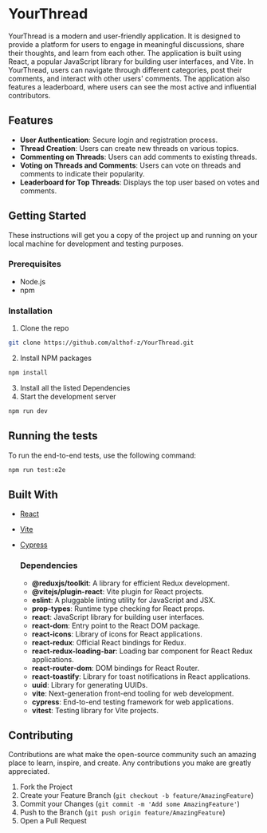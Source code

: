 # YourThread

YourThread is a modern and user-friendly application. It is designed to provide a platform for users to engage in meaningful discussions, share their thoughts, and learn from each other. The application is built using React, a popular JavaScript library for building user interfaces, and Vite. In YourThread, users can navigate through different categories, post their comments, and interact with other users' comments. The application also features a leaderboard, where users can see the most active and influential contributors.

## Features

- **User Authentication**: Secure login and registration process.
- **Thread Creation**: Users can create new threads on various topics.
- **Commenting on Threads**: Users can add comments to existing threads.
- **Voting on Threads and Comments**: Users can vote on threads and comments to indicate their popularity.
- **Leaderboard for Top Threads**: Displays the top user based on votes and comments.

## Getting Started

These instructions will get you a copy of the project up and running on your local machine for development and testing purposes.

### Prerequisites

- Node.js
- npm

### Installation

1. Clone the repo
```sh
git clone https://github.com/althof-z/YourThread.git
```
2. Install NPM packages
```sh
npm install
```
3. Install all the listed Dependencies
4. Start the development server
```sh
npm run dev
```

## Running the tests

To run the end-to-end tests, use the following command:

```sh
npm run test:e2e
```

## Built With

- [React](https://reactjs.org/)
- [Vite](https://vitejs.dev/)
- [Cypress](https://www.cypress.io/)

  ### Dependencies
  - **@reduxjs/toolkit**: A library for efficient Redux development.
  - **@vitejs/plugin-react**: Vite plugin for React projects.
  - **eslint**: A pluggable linting utility for JavaScript and JSX.
  - **prop-types**: Runtime type checking for React props.
  - **react**: JavaScript library for building user interfaces.
  - **react-dom**: Entry point to the React DOM package.
  - **react-icons**: Library of icons for React applications.
  - **react-redux**: Official React bindings for Redux.
  - **react-redux-loading-bar**: Loading bar component for React Redux applications.
  - **react-router-dom**: DOM bindings for React Router.
  - **react-toastify**: Library for toast notifications in React applications.
  - **uuid**: Library for generating UUIDs.
  - **vite**: Next-generation front-end tooling for web development.
  - **cypress**: End-to-end testing framework for web applications.
  - **vitest**: Testing library for Vite projects.


## Contributing

Contributions are what make the open-source community such an amazing place to learn, inspire, and create. Any contributions you make are greatly appreciated.

1. Fork the Project
2. Create your Feature Branch (`git checkout -b feature/AmazingFeature`)
3. Commit your Changes (`git commit -m 'Add some AmazingFeature'`)
4. Push to the Branch (`git push origin feature/AmazingFeature`)
5. Open a Pull Request
